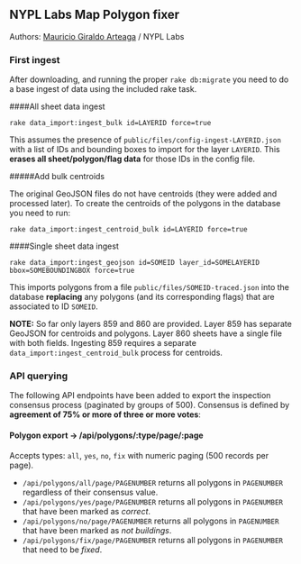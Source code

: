 ## NYPL Labs Map Polygon fixer

Authors: [Mauricio Giraldo Arteaga] / NYPL Labs

### First ingest

After downloading, and running the proper `rake db:migrate` you need to do a base ingest of data using the included rake task.

####All sheet data ingest

`rake data_import:ingest_bulk id=LAYERID force=true`

This assumes the presence of `public/files/config-ingest-LAYERID.json` with a list of IDs and bounding boxes to import for the layer `LAYERID`. This **erases all sheet/polygon/flag data** for those IDs in the config file.

#####Add bulk centroids

The original GeoJSON files do not have centroids (they were added and processed later). To create the centroids of the polygons in the database you need to run:

`rake data_import:ingest_centroid_bulk id=LAYERID force=true`

####Single sheet data ingest

`rake data_import:ingest_geojson id=SOMEID layer_id=SOMELAYERID bbox=SOMEBOUNDINGBOX force=true`

This imports polygons from a file `public/files/SOMEID-traced.json` into the database **replacing** any polygons (and its corresponding flags) that are associated to ID `SOMEID`. 

**NOTE:** So far only layers 859 and 860 are provided. Layer 859 has separate GeoJSON for centroids and polygons. Layer 860 sheets have a single file with both fields. Ingesting 859 requires a separate `data_import:ingest_centroid_bulk` process for centroids.

### API querying

The following API endpoints have been added to export the inspection consensus process (paginated by groups of 500). Consensus is defined by **agreement of 75% or more of three or more votes**:

#### Polygon export → /api/polygons/:type/page/:page

Accepts types: `all`, `yes`, `no`, `fix` with numeric paging (500 records per page).

- `/api/polygons/all/page/PAGENUMBER` returns all polygons in `PAGENUMBER` regardless of their consensus value.
- `/api/polygons/yes/page/PAGENUMBER` returns all polygons in `PAGENUMBER` that have been marked as *correct*.
- `/api/polygons/no/page/PAGENUMBER` returns all polygons in `PAGENUMBER` that have been marked as *not buildings*.
- `/api/polygons/fix/page/PAGENUMBER` returns all polygons in `PAGENUMBER` that need to be *fixed*.


[Mauricio Giraldo Arteaga]: https://twitter.com/mgiraldo
